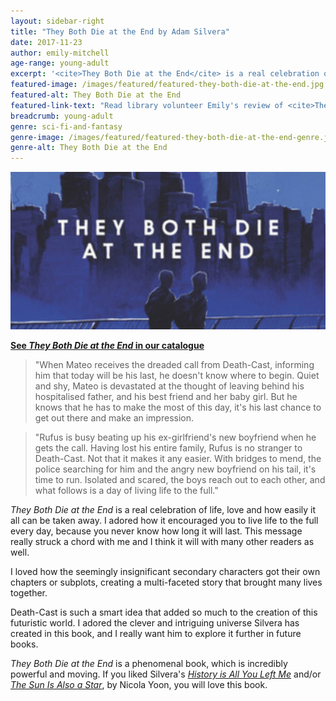 ```yaml
---
layout: sidebar-right
title: "They Both Die at the End by Adam Silvera"
date: 2017-11-23
author: emily-mitchell
age-range: young-adult
excerpt: '<cite>They Both Die at the End</cite> is a real celebration of life, love and how easily it all can be taken away.'
featured-image: /images/featured/featured-they-both-die-at-the-end.jpg
featured-alt: They Both Die at the End
featured-link-text: "Read library volunteer Emily's review of <cite>They Both Die at the End</cite>, by Adam Silvera."
breadcrumb: young-adult
genre: sci-fi-and-fantasy
genre-image: /images/featured/featured-they-both-die-at-the-end-genre.jpg
genre-alt: They Both Die at the End
---
```


![They Both Die at the End](/images/featured/featured-they-both-die-at-the-end.jpg)

**[See <cite>They Both Die at the End</cite> in our catalogue](https://suffolk.spydus.co.uk/cgi-bin/spydus.exe/ENQ/OPAC/BIBENQ?BRN=2201089)**

> "When Mateo receives the dreaded call from Death-Cast, informing him that today will be his last, he doesn't know where to begin. Quiet and shy, Mateo is devastated at the thought of leaving behind his hospitalised father, and his best friend and her baby girl. But he knows that he has to make the most of this day, it's his last chance to get out there and make an impression.

> "Rufus is busy beating up his ex-girlfriend's new boyfriend when he gets the call. Having lost his entire family, Rufus is no stranger to Death-Cast. Not that it makes it any easier. With bridges to mend, the police searching for him and the angry new boyfriend on his tail, it's time to run. Isolated and scared, the boys reach out to each other, and what follows is a day of living life to the full."

<cite>They Both Die at the End</cite> is a real celebration of life, love and how easily it all can be taken away. I adored how it encouraged you to live life to the full every day, because you never know how long it will last. This message really struck a chord with me and I think it will with many other readers as well.

I loved how the seemingly insignificant secondary characters got their own chapters or subplots, creating a multi-faceted story that brought many lives together.

Death-Cast is such a smart idea that added so much to the creation of this futuristic world. I adored the clever and intriguing universe Silvera has created in this book, and I really want him to explore it further in future books.

<cite>They Both Die at the End</cite> is a phenomenal book, which is incredibly powerful and moving. If you liked Silvera's [<cite>History is All You Left Me</cite>](https://suffolk.spydus.co.uk/cgi-bin/spydus.exe/ENQ/OPAC/BIBENQ?BRN=2098452) and/or [<cite>The Sun Is Also a Star</cite>](https://suffolk.spydus.co.uk/cgi-bin/spydus.exe/ENQ/OPAC/BIBENQ?BRN=2046727), by Nicola Yoon, you will love this book.
